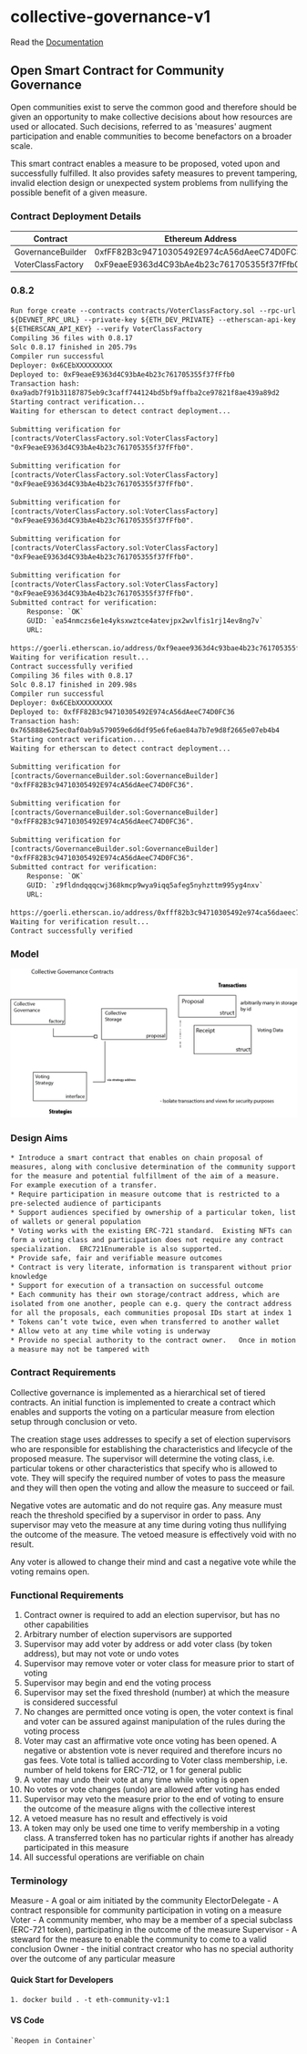 # collective-governance-v1

Read the [Documentation](https://momentranks.github.io/collective-governance-v1/)

## Open Smart Contract for Community Governance

Open communities exist to serve the common good and therefore should be given an opportunity to make collective decisions about how resources are used or allocated. Such decisions, referred to as 'measures' augment participation and enable communities to become benefactors on a broader scale.

This smart contract enables a measure to be proposed, voted upon and successfully fulfilled. It also provides safety measures to prevent tampering, invalid election design or unexpected system problems from nullifying the possible benefit of a given measure.

### Contract Deployment Details

| Contract          | Ethereum Address                           | Version |
| ----------------- | ------------------------------------------ | ------- |
| GovernanceBuilder | 0xfFF82B3c94710305492E974cA56dAeeC74D0FC36 | 0.8.2   |
| VoterClassFactory | 0xF9eaeE9363d4C93bAe4b23c761705355f37fFfb0 | 0.8.2   |

### 0.8.2

```
Run forge create --contracts contracts/VoterClassFactory.sol --rpc-url ${DEVNET_RPC_URL} --private-key ${ETH_DEV_PRIVATE} --etherscan-api-key ${ETHERSCAN_API_KEY} --verify VoterClassFactory
Compiling 36 files with 0.8.17
Solc 0.8.17 finished in 205.79s
Compiler run successful
Deployer: 0x6CEbXXXXXXXXX
Deployed to: 0xF9eaeE9363d4C93bAe4b23c761705355f37fFfb0
Transaction hash: 0xa9adb7f91b31187875eb9c3caff744124bd5bf9affba2ce97821f8ae439a89d2
Starting contract verification...
Waiting for etherscan to detect contract deployment...

Submitting verification for [contracts/VoterClassFactory.sol:VoterClassFactory] "0xF9eaeE9363d4C93bAe4b23c761705355f37fFfb0".

Submitting verification for [contracts/VoterClassFactory.sol:VoterClassFactory] "0xF9eaeE9363d4C93bAe4b23c761705355f37fFfb0".

Submitting verification for [contracts/VoterClassFactory.sol:VoterClassFactory] "0xF9eaeE9363d4C93bAe4b23c761705355f37fFfb0".

Submitting verification for [contracts/VoterClassFactory.sol:VoterClassFactory] "0xF9eaeE9363d4C93bAe4b23c761705355f37fFfb0".

Submitting verification for [contracts/VoterClassFactory.sol:VoterClassFactory] "0xF9eaeE9363d4C93bAe4b23c761705355f37fFfb0".
Submitted contract for verification:
	Response: `OK`
	GUID: `ea54nmczs6e1e4yksxwztce4atevjpx2wvlfis1rj14ev8ng7v`
	URL:
        https://goerli.etherscan.io/address/0xf9eaee9363d4c93bae4b23c761705355f37fffb0
Waiting for verification result...
Contract successfully verified
Compiling 36 files with 0.8.17
Solc 0.8.17 finished in 209.98s
Compiler run successful
Deployer: 0x6CEbXXXXXXXXX
Deployed to: 0xfFF82B3c94710305492E974cA56dAeeC74D0FC36
Transaction hash: 0x765888e625ec0af0ab9a579059e6d6df95e6fe6ae84a7b7e9d8f2665e07eb4b4
Starting contract verification...
Waiting for etherscan to detect contract deployment...

Submitting verification for [contracts/GovernanceBuilder.sol:GovernanceBuilder] "0xfFF82B3c94710305492E974cA56dAeeC74D0FC36".

Submitting verification for [contracts/GovernanceBuilder.sol:GovernanceBuilder] "0xfFF82B3c94710305492E974cA56dAeeC74D0FC36".

Submitting verification for [contracts/GovernanceBuilder.sol:GovernanceBuilder] "0xfFF82B3c94710305492E974cA56dAeeC74D0FC36".
Submitted contract for verification:
	Response: `OK`
	GUID: `z9fldndqqqcwj368kmcp9wya9iqq5afeg5nyhzttm995yg4nxv`
	URL:
        https://goerli.etherscan.io/address/0xfff82b3c94710305492e974ca56daeec74d0fc36
Waiting for verification result...
Contract successfully verified
```

### Model

![Collective Governance](docs/images/CollectiveGovernance.png)

### Design Aims

    * Introduce a smart contract that enables on chain proposal of measures, along with conclusive determination of the community support for the measure and potential fulfillment of the aim of a measure.  For example execution of a transfer.
    * Require participation in measure outcome that is restricted to a pre-selected audience of participants
    * Support audiences specified by ownership of a particular token, list of wallets or general population
    * Voting works with the existing ERC-721 standard.  Existing NFTs can form a voting class and participation does not require any contract specialization.  ERC721Enumerable is also supported.
    * Provide safe, fair and verifiable measure outcomes
    * Contract is very literate, information is transparent without prior knowledge
    * Support for execution of a transaction on successful outcome
    * Each community has their own storage/contract address, which are isolated from one another, people can e.g. query the contract address for all the proposals, each communities proposal IDs start at index 1
    * Tokens can’t vote twice, even when transferred to another wallet
    * Allow veto at any time while voting is underway
    * Provide no special authority to the contract owner.   Once in motion a measure may not be tampered with

### Contract Requirements

Collective governance is implemented as a hierarchical set of tiered contracts. An initial function is implemented to create a contract which enables and supports the voting on a particular measure from election setup through conclusion or veto.

The creation stage uses addresses to specify a set of election supervisors who are responsible for establishing the characteristics and lifecycle of the proposed measure. The supervisor will determine the voting class, i.e. particular tokens or other characteristics that specify who is allowed to vote. They will specify the required number of votes to pass the measure and they will then open the voting and allow the measure to succeed or fail.

Negative votes are automatic and do not require gas. Any measure must reach the threshold specified by a supervisor in order to pass. Any supervisor may veto the measure at any time during voting thus nullifying the outcome of the measure. The vetoed measure is effectively void with no result.

Any voter is allowed to change their mind and cast a negative vote while the voting remains open.

### Functional Requirements

1. Contract owner is required to add an election supervisor, but has no other capabilities
2. Arbitrary number of election supervisors are supported
3. Supervisor may add voter by address or add voter class (by token address), but may not vote or undo votes
4. Supervisor may remove voter or voter class for measure prior to start of voting
5. Supervisor may begin and end the voting process
6. Supervisor may set the fixed threshold (number) at which the measure is considered successful
7. No changes are permitted once voting is open, the voter context is final and voter can be assured against manipulation of the rules during the voting process
8. Voter may cast an affirmative vote once voting has been opened. A negative or abstention vote is never required and therefore incurs no gas fees. Vote total is tallied according to Voter class membership, i.e. number of held tokens for ERC-712, or 1 for general public
9. A voter may undo their vote at any time while voting is open
10. No votes or vote changes (undo) are allowed after voting has ended
11. Supervisor may veto the measure prior to the end of voting to ensure the outcome of the measure aligns with the collective interest
12. A vetoed measure has no result and effectively is void
13. A token may only be used one time to verify membership in a voting class. A transferred token has no particular rights if another has already participated in this measure
14. All successful operations are verifiable on chain

### Terminology

Measure - A goal or aim initiated by the community
ElectorDelegate - A contract responsible for community participation in voting on a measure
Voter - A community member, who may be a member of a special subclass (ERC-721 token), participating in the outcome of the measure
Supervisor - A steward for the measure to enable the community to come to a valid conclusion
Owner - the initial contract creator who has no special authority over the outcome of any particular measure

#### Quick Start for Developers

    1. docker build . -t eth-community-v1:1

#### VS Code

    `Reopen in Container`
